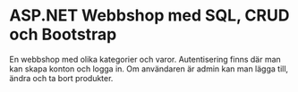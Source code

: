 # ASP.NET Webbshop med SQL, CRUD och Bootstrap 


En webbshop med olika kategorier och varor. Autentisering finns där man kan skapa konton och logga in. Om användaren är admin kan man lägga till, ändra och ta bort produkter. 
